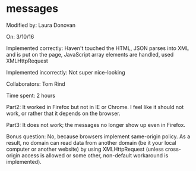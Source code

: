 # messages

Modified by: Laura Donovan

On: 3/10/16

Implemented correctly: Haven't touched the HTML, JSON parses into XML and is put on the page, JavaScript array elements are handled, used XMLHttpRequest

Implemented incorrectly: Not super nice-looking


Collaborators: Tom Rind

Time spent: 2 hours

Part2: It worked in Firefox but not in IE or Chrome. I feel like it should not work, or rather that it depends on the browser. 

Part3: It does not work; the messages no longer show up even in Firefox. 

Bonus question:  No, because browsers implement same-origin policy. As a result, no domain can read data from another domain (be it your local computer or another website) by using XMLHttpRequest (unless cross-origin access is allowed or some other, non-default workaround is implemented).